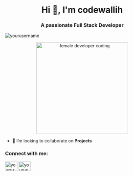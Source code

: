 <h1 align="center">Hi 👋, I'm codewallih</h1>
<h3 align="center">A passionate Full Stack Developer</h3>

<p align="left"> <img src="https://komarev.com/ghpvc/?username=yourusername&label=Profile%20views&color=0e75b6&style=flat" alt="yourusername" /> </p>
<p align="center">
  <img src="https://media.giphy.com/media/qgQUggAC3Pfv687qPC/giphy.gif" width="300" alt="female developer coding" />
</p>

- 👯 I’m looking to collaborate on **Projects**





<h3 align="left">Connect with me:</h3>
<p align="left">
<a href="https://x.com/codewallih99" target="blank"><img align="center" src="https://cdn.jsdelivr.net/npm/simple-icons@3.0.1/icons/twitter.svg" alt="yourusername" height="30" width="40" /></a>
<a href="https://www.instagram.com/codewallihstudio" target="blank"><img align="center" src="https://cdn.jsdelivr.net/npm/simple-icons@3.0.1/icons/instagram.svg" alt="yourusername" height="30" width="40" /></a>
</p>



<p><img align="left" src="https://github-readme-stats.vercel.app/api/top-langs?username=codewallih&show_icons=true&locale=en&layout=compact" alt="" /></p>

<p>&nbsp;<img align="center" src="https://github-readme-stats.vercel.app/api?username=codewallih&show_icons=true&locale=en" alt="" /></p>

<p><img align="center" src="https://github-readme-streak-stats.herokuapp.com/?user=codewallih&" alt="" /></p>
